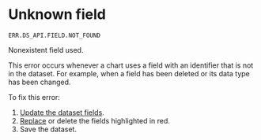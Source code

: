 # Unknown field

`ERR.DS_API.FIELD.NOT_FOUND`

Nonexistent field used.

This error occurs whenever a chart uses a field with an identifier that is not in the dataset. For example, when a field has been deleted or its data type has been changed.

To fix this error:

1. [Update the dataset fields](../../operations/dataset/update-field.md).
1. [Replace](../../operations/dataset/update-field.md#replace-field) or delete the fields highlighted in red.
1. Save the dataset.
